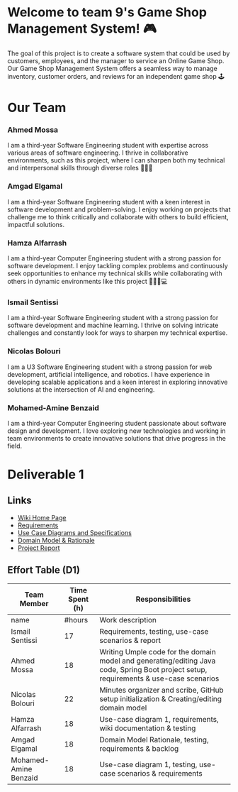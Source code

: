# Welcome to team 9's Game Shop Management System! 🎮
The goal of this project is to create a software system that could be used by customers, employees, and the manager to service an Online Game Shop. 
Our Game Shop Management System offers a seamless way to manage inventory, customer orders, and reviews for an independent game shop 🕹️


# Our Team

### Ahmed Mossa
I am a third-year Software Engineering student with expertise across various areas of software engineering. I thrive in collaborative environments, such as this project, where I can sharpen both my technical and interpersonal skills through diverse roles 👨🏻‍💻

### Amgad Elgamal
I am a third-year Software Engineering student with a keen interest in software development and problem-solving. I enjoy working on projects that challenge me to think critically and collaborate with others to build efficient, impactful solutions.

### Hamza Alfarrash
I am a third-year Computer Engineering student with a strong passion for software development. I enjoy tackling complex problems and continuously seek opportunities to enhance my technical skills while collaborating with others in dynamic environments like this project 👨🏻‍💻💻

### Ismail Sentissi
I am a third-year Software Engineering student with a strong passion for software development and machine learning. I thrive on solving intricate challenges and constantly look for ways to sharpen my technical expertise.

### Nicolas Bolouri
I am a U3 Software Engineering student with a strong passion for web development, artificial intelligence, and robotics. I have experience in developing scalable applications and a keen interest in exploring innovative solutions at the intersection of AI and engineering. 

### Mohamed-Amine Benzaid
I am a third-year Computer Engineering student passionate about software design and development. I love exploring new technologies and working in team environments to create innovative solutions that drive progress in the field.

# Deliverable 1
## Links
* [Wiki Home Page](https://github.com/McGill-ECSE321-Fall2024/project-group-9/wiki)
* [Requirements](https://github.com/McGill-ECSE321-Fall2024/project-group-9/wiki/Requirements)
* [Use Case Diagrams and Specifications](https://github.com/McGill-ECSE321-Fall2024/project-group-9/wiki/Use-Cases-and-Specifications)
* [Domain Model & Rationale](https://github.com/McGill-ECSE321-Fall2024/project-group-9/wiki/Domain-Model-and-Rationale)
* [Project Report](https://github.com/McGill-ECSE321-Fall2024/project-group-9/wiki/Project-Report) 

## Effort Table (D1)
| Team Member | Time Spent (h) | Responsibilities | 
| --- | --- | --- |
| name | #hours | Work description |
| Ismail Sentissi | 17 | Requirements, testing, use-case scenarios & report|
| Ahmed Mossa | 18 | Writing Umple code for the domain model and generating/editing Java code, Spring Boot project setup, requirements & use-case scenarios |
| Nicolas Bolouri | 22 | Minutes organizer and scribe, GitHub setup initialization & Creating/editing domain model |
| Hamza Alfarrash | 18 | Use-case diagram 1, requirements, wiki documentation & testing |
| Amgad Elgamal | 18 | Domain Model Rationale, testing, requirements & backlog |
| Mohamed-Amine Benzaid| 18 | Use-case diagram 1, testing, use-case scenarios & requirements |

